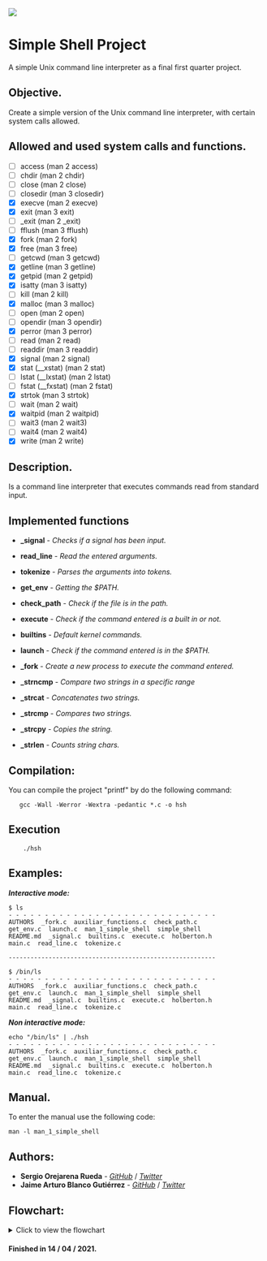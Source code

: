 [![](https://www.holbertonschool.com/holberton-logo.png)](https://www.holbertonschool.com/)

# Simple Shell Project
A simple Unix command line interpreter as a final first quarter project.

## Objective.
Create a simple version of the Unix command line interpreter, with certain system calls allowed. 

## Allowed and used system calls and functions.

 - [ ] access (man 2 access)
 - [ ] chdir (man 2 chdir)
 - [ ] close (man 2 close)
 - [ ] closedir (man 3 closedir)
 - [x] execve (man 2 execve)
 - [x] exit (man 3 exit)
 - [ ] _exit (man 2 _exit)
 - [ ] fflush (man 3 fflush)
 - [x] fork (man 2 fork)
 - [x] free (man 3 free)
 - [ ] getcwd (man 3 getcwd)
 - [x] getline (man 3 getline)
 - [x] getpid (man 2 getpid)
 - [x] isatty (man 3 isatty)
 - [ ] kill (man 2 kill)
 - [x] malloc (man 3 malloc)
 - [ ] open (man 2 open)
 - [ ] opendir (man 3 opendir)
 - [x] perror (man 3 perror)
 - [ ] read (man 2 read)
 - [ ] readdir (man 3 readdir)
 - [x] signal (man 2 signal)
 - [x] stat (__xstat) (man 2 stat)
 - [ ] lstat (__lxstat) (man 2 lstat)
 - [ ] fstat (__fxstat) (man 2 fstat)
 - [x] strtok (man 3 strtok)
 - [ ] wait (man 2 wait)
 - [x] waitpid (man 2 waitpid)
 - [ ] wait3 (man 2 wait3)
 - [ ] wait4 (man 2 wait4)
 - [x] write (man 2 write)

## Description.

Is a command line interpreter that executes commands read from standard input.

## Implemented functions

 - **_signal** - *Checks if a signal has been input.*

 - **read_line** - *Read the entered arguments.*
 - **tokenize** - *Parses the arguments into tokens.*
 - **get_env** - *Getting the $PATH.*
 - **check_path** - *Check if the file is in the path.*
 - **execute** - *Check if the command entered is a built in or not.*
 - **builtins** - *Default kernel commands.*
 - **launch** - *Check if the command entered is in the $PATH.*
 - **_fork** - *Create a new process to execute the command entered.*
 - **_strncmp** - *Compare two strings in a specific range*
 - **_strcat** - *Concatenates two strings.*
 - **_strcmp** - *Compares two strings.*
 - **_strcpy** - *Copies the string.*
 - **_strlen** - *Counts string chars.*



## Compilation:
  You can compile the project "printf" by do the following command:

       gcc -Wall -Werror -Wextra -pedantic *.c -o hsh 
       

## Execution

	    ./hsh

       
## Examples:

***Interactive mode:***

    $ ls
    - - - - - - - - - - - - - - - - - - - - - - - - - - - - -
	AUTHORS  _fork.c  auxiliar_functions.c  check_path.c
    get_env.c  launch.c  man_1_simple_shell  simple_shell
    README.md  _signal.c  builtins.c  execute.c  holberton.h
    main.c  read_line.c  tokenize.c

	---------------------------------------------------------

    $ /bin/ls
    - - - - - - - - - - - - - - - - - - - - - - - - - - - - -
    AUTHORS  _fork.c  auxiliar_functions.c  check_path.c
    get_env.c  launch.c  man_1_simple_shell  simple_shell
    README.md  _signal.c  builtins.c  execute.c  holberton.h
    main.c  read_line.c  tokenize.c

***Non interactive mode:***

    echo "/bin/ls" | ./hsh
    - - - - - - - - - - - - - - - - - - - - - - - - - - - - -
    AUTHORS  _fork.c  auxiliar_functions.c  check_path.c
    get_env.c  launch.c  man_1_simple_shell  simple_shell
    README.md  _signal.c  builtins.c  execute.c  holberton.h
    main.c  read_line.c  tokenize.c

## Manual. ##
To enter the manual use the following code:
```
man -l man_1_simple_shell
```
## Authors:

* **Sergio Orejarena Rueda** - [*GitHub*](https://github.com/SergioO21)  / [*Twitter*](https://twitter.com/SergioOR21)
* **Jaime Arturo Blanco Gutiérrez** - [*GitHub*](https://github.com/jblanco75)   / [*Twitter*](https://twitter.com/jblanco75)

## Flowchart:
<details>
       <summary>Click to view the flowchart</summary>
       <img src= "https://as2.ftcdn.net/jpg/01/75/24/27/500_F_175242734_hrTXihZmuKPyw3euytsp1pY4s74yBGrj.jpg" />
</details>

#### Finished in 14 / 04 / 2021. ####
